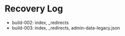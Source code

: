 # Recovery Log
- build-002: index, _redirects
- build-003: index, _redirects, admin-data-legacy.json
